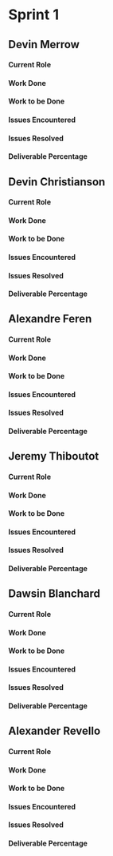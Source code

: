 # Sprint 1

## Devin Merrow

#### Current Role

#### Work Done

#### Work to be Done

#### Issues Encountered

#### Issues Resolved

#### Deliverable Percentage

## Devin Christianson

#### Current Role

#### Work Done

#### Work to be Done

#### Issues Encountered

#### Issues Resolved

#### Deliverable Percentage

## Alexandre Feren

#### Current Role

#### Work Done

#### Work to be Done

#### Issues Encountered

#### Issues Resolved

#### Deliverable Percentage

## Jeremy Thiboutot

#### Current Role

#### Work Done

#### Work to be Done

#### Issues Encountered

#### Issues Resolved

#### Deliverable Percentage

## Dawsin Blanchard

#### Current Role

#### Work Done

#### Work to be Done

#### Issues Encountered

#### Issues Resolved

#### Deliverable Percentage

## Alexander Revello

#### Current Role

#### Work Done

#### Work to be Done

#### Issues Encountered

#### Issues Resolved

#### Deliverable Percentage

